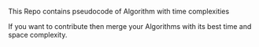This Repo contains pseudocode of Algorithm with time complexities

If you want to contribute then merge your Algorithms with its best time and space complexity.
